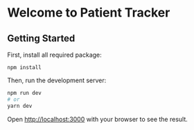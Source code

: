 # Welcome to Patient Tracker

## Getting Started

First, install all required package:

```
npm install
```


Then, run the development server:

```bash
npm run dev
# or
yarn dev
```

Open [http://localhost:3000](http://localhost:3000) with your browser to see the result.
